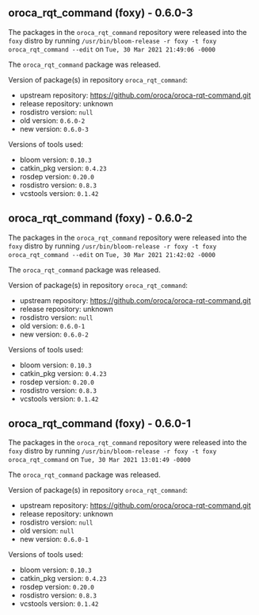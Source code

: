 ## oroca_rqt_command (foxy) - 0.6.0-3

The packages in the `oroca_rqt_command` repository were released into the `foxy` distro by running `/usr/bin/bloom-release -r foxy -t foxy oroca_rqt_command --edit` on `Tue, 30 Mar 2021 21:49:06 -0000`

The `oroca_rqt_command` package was released.

Version of package(s) in repository `oroca_rqt_command`:

- upstream repository: https://github.com/oroca/oroca-rqt-command.git
- release repository: unknown
- rosdistro version: `null`
- old version: `0.6.0-2`
- new version: `0.6.0-3`

Versions of tools used:

- bloom version: `0.10.3`
- catkin_pkg version: `0.4.23`
- rosdep version: `0.20.0`
- rosdistro version: `0.8.3`
- vcstools version: `0.1.42`


## oroca_rqt_command (foxy) - 0.6.0-2

The packages in the `oroca_rqt_command` repository were released into the `foxy` distro by running `/usr/bin/bloom-release -r foxy -t foxy oroca_rqt_command --edit` on `Tue, 30 Mar 2021 21:42:02 -0000`

The `oroca_rqt_command` package was released.

Version of package(s) in repository `oroca_rqt_command`:

- upstream repository: https://github.com/oroca/oroca-rqt-command.git
- release repository: unknown
- rosdistro version: `null`
- old version: `0.6.0-1`
- new version: `0.6.0-2`

Versions of tools used:

- bloom version: `0.10.3`
- catkin_pkg version: `0.4.23`
- rosdep version: `0.20.0`
- rosdistro version: `0.8.3`
- vcstools version: `0.1.42`


## oroca_rqt_command (foxy) - 0.6.0-1

The packages in the `oroca_rqt_command` repository were released into the `foxy` distro by running `/usr/bin/bloom-release -r foxy -t foxy oroca_rqt_command` on `Tue, 30 Mar 2021 13:01:49 -0000`

The `oroca_rqt_command` package was released.

Version of package(s) in repository `oroca_rqt_command`:

- upstream repository: https://github.com/oroca/oroca-rqt-command.git
- release repository: unknown
- rosdistro version: `null`
- old version: `null`
- new version: `0.6.0-1`

Versions of tools used:

- bloom version: `0.10.3`
- catkin_pkg version: `0.4.23`
- rosdep version: `0.20.0`
- rosdistro version: `0.8.3`
- vcstools version: `0.1.42`


